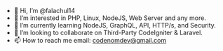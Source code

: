 - 👋 Hi, I’m @falachul14
- 👀 I’m interested in PHP, Linux, NodeJS, Web Server and any more.
- 🌱 I’m currently learning NodeJS, GraphQL, API, HTTP/s, and Security.
- 💞️ I’m looking to collaborate on Third-Party CodeIgniter & Laravel.
- 📫 How to reach me email: codenomdev@gmail.com

<!---
falachul14/falachul14 is a ✨ special ✨ repository because its `README.md` (this file) appears on your GitHub profile.
You can click the Preview link to take a look at your changes.
--->
